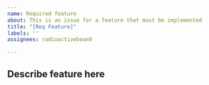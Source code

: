 ```yaml
---
name: Required feature
about: This is an issue for a feature that must be implemented
title: "[Req Feature]"
labels: ''
assignees: radioactivebean0

---
```


## Describe feature here
